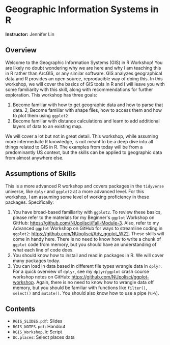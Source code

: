 # Geographic Information Systems in R

**Instructor:** Jennifer Lin

## Overview

Welcome to the Geographic Information Systems (GIS) in R Workshop! You are likely no doubt wondering why we are here and why I am teaching this in R rather than ArcGIS, or any similar software. GIS analyzes geographical data and R provides an open source, reproducible way of doing this. In this workshop, we will cover the basics of GIS tools in R and I will leave you with some familiarity with this skill, along with recommendations for further exploration. This workshop has three goals:

1. Become familiar with how to get geographic data and how to parse that data.
2, Become familiar with shape files, how to access them and how to plot them using `ggplot2`
3. Become familiar with distance calculations and learn to add additional layers of data to an existing map.

We will cover a lot but not in great detail. This workshop, while assuming more intermediate R knowledge, is not meant to be a deep dive into all things related to GIS in R. The examples from today will be from a predominantly US context, but the skills can be applied to geographic data from almost anywhere else. 

## Assumptions of Skills

This is a more advanced R workshop and covers packages in the `tidyverse` universe, like `dplyr` and `ggplot2` at a more advanced level. For this workshop, I am assuming some level of working proficiency in these packages. Specifically:

1. You have broad-based familiarity with `ggplot2`. To review these basics, please refer to the materials for my Beginner's `ggplot` Workshop on GitHub: https://github.com/NUpolisci/Fall-Module-3. Also, refer to my Advanced `ggplot` Workshop on GitHub for ways to streamline coding in `ggplot2`: https://github.com/NUpolisci/Adv_ggplot_W22. These skills will come in handy here. There is no need to know how to write a chunk of `ggplot` code from memory, but you should have an understanding of what each line of code does.
2. You should know how to install and read in packages in R. We will cover many packages today.
3. You can load in data based in different file types wrangle data in `dplyr`. For a quick overview of `dplyr`, see my `dplyr`/`ggplot` crash course workshop notes on GitHub: https://github.com/NUpolisci/ggplot-workshop. Again, there is no need to know how to wrangle data off memory, but you should be familiar with functions like `filter()`, `select()` and `mutate()`. You should also know how to use a pipe (`%>%`).

## Contents

- `RGIS_SLIDES.pdf`: Slides
- `RGIS_NOTES.pdf`: Handout
- `RGIS_Workshop.R`: Script
- `DC.places`: Select places data
